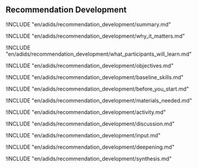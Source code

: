 
##  Recommendation Development

<!-- ![](en/images/recommendation_development.png "") -->

!INCLUDE "en/adids/recommendation_development/summary.md"

<!-- Why The Topic Matters -->

!INCLUDE "en/adids/recommendation_development/why_it_matters.md"

<!--  What Participants Will Learn -->

!INCLUDE "en/adids/recommendation_development/what_participants_will_learn.md"

<!-- Objectives {.sidebar} -->

!INCLUDE "en/adids/recommendation_development/objectives.md"

<!-- Baseline Skills -->

!INCLUDE "en/adids/recommendation_development/baseline_skills.md"

<!-- Before you Start -->

!INCLUDE "en/adids/recommendation_development/before_you_start.md"

<!-- Materials Needed -->

!INCLUDE "en/adids/recommendation_development/materials_needed.md"

<!--Activity {.activity} -->

!INCLUDE "en/adids/recommendation_development/activity.md"

<!--Discussion -->

!INCLUDE "en/adids/recommendation_development/discussion.md"

<!-- Input -->

!INCLUDE "en/adids/recommendation_development/input.md"

<!-- Deepening -->

!INCLUDE "en/adids/recommendation_development/deepening.md"

<!--Synthesis {.synthesis} -->

!INCLUDE "en/adids/recommendation_development/synthesis.md"


